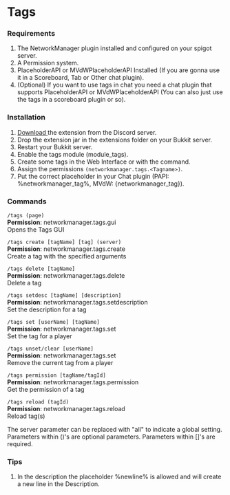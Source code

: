 # Tags

### Requirements

1. The NetworkManager plugin installed and configured on your spigot server.
2. A Permission system.
3. PlaceholderAPI or MVdWPlaceholderAPI Installed \(If you are gonna use it in a Scoreboard, Tab or Other chat plugin\).
4. \(Optional\) If you want to use tags in chat you need a chat plugin that supports PlaceholderAPI or MVdWPlaceholderAPI \(You can also just use the tags in a scoreboard plugin or so\).

### Installation

1. [Download ](https://discord.com/channels/222070253172031500/564936280845189124)the extension from the Discord server.
2. Drop the extension jar in the extensions folder on your Bukkit server.
3. Restart your Bukkit server.
4. Enable the tags module \(module\_tags\).
5. Create some tags in the Web Interface or with the command.
6. Assign the permissions `(networkmanager.tags.<Tagname>)`.
7. Put the correct placeholder in your Chat plugin \(PAPI: %networkmanager\_tag%, MVdW: {networkmanager\_tag}\).

### Commands

`/tags (page)`   
**Permission**: networkmanager.tags.gui  
Opens the Tags GUI

`/tags create [tagName] [tag] (server)`   
**Permission**: networkmanager.tags.create  
Create a tag with the specified arguments

`/tags delete [tagName]`   
**Permission**: networkmanager.tags.delete  
Delete a tag

`/tags setdesc [tagName] [description]`   
**Permission**: networkmanager.tags.setdescription  
Set the description for a tag

`/tags set [userName] [tagName]`   
**Permission**: networkmanager.tags.set  
Set the tag for a player

`/tags unset/clear [userName]`   
**Permission**: networkmanager.tags.set  
Remove the current tag from a player

`/tags permission [tagName/tagId]`   
**Permission**: networkmanager.tags.permission  
Get the permission of a tag

`/tags reload (tagId)`   
**Permission**: networkmanager.tags.reload  
Reload tag\(s\)

The server parameter can be replaced with "all" to indicate a global setting. Parameters within \(\)'s are optional parameters. Parameters within \[\]'s are required.

### Tips

1. In the description the placeholder %newline% is allowed and will create a new line in the Description.

